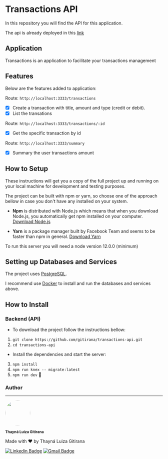 # Transactions API

In this repository you will find the API for this application.

The api is already deployed in this [link](https://transactions-api-16ki.onrender.com/)

## Application

Transactions is an application to facilitate your transactions management

## Features

Below are the features added to application:

Route: `http://localhost:3333/transactions`
- [x] Create a transaction with title, amount and type (credit or debit).
- [x] List the transations 

Route: `http://localhost:3333/transactions/:id`
- [x] Get the specific transaction by id


Route: `http://localhost:3333/summary`
- [x] Summary the user transactions amount 

## How to Setup

These instructions will get you a copy of the full project up and running on your local machine for development and testing purposes.

The project can be built with npm or yarn, so choose one of the approach bellow in case you don't have any installed on your system.

* **Npm** is distributed with Node.js which means that when you download Node.js, you automatically get npm installed on your computer. [Download Node.js](https://nodejs.org/en/download/)

* **Yarn** is a package manager built by Facebook Team and seems to be faster than npm in general.  [Download Yarn](https://yarnpkg.com/en/docs/install)

To run this server you will need a node version 12.0.0 (minimum) 

## Setting up Databases and Services

The project uses [PostgreSQL](https://www.postgresql.org).

I recommend use [Docker](https://www.docker.com) to install and run the databases and services above.

## How to Install

### Backend (API)

* To download the project follow the instructions bellow:


1. `git clone https://github.com/gitirana/transactions-api.git`
2. `cd transactions-api`


* Install the dependencies and start the server:


3. `npm install`
4. `npm run knex -- migrate:latest`
5. `npm run dev` 🥳

### Author
---

<img style="border-radius: 50%;" src="https://avatars3.githubusercontent.com/u/61708182?s=460&u=e3d31df35b1e4e8095aa2538a17a872e7e85bc6b&v=4" width="80px;" alt="" />

<sub><b>Thayná Luiza Gitirana</b></sub>

Made with ❤️ by Thayná Luiza Gitirana

[![Linkedin Badge](https://img.shields.io/badge/-@gitirana-blue?style=flat-square&logo=Linkedin&logoColor=white&link=https://www.linkedin.com/in/gitirana/)](https://www.linkedin.com/in/gitirana/) [![Gmail Badge](https://img.shields.io/badge/-thaynalgc@gmail.com-c14438?style=flat-square&logo=Gmail&logoColor=white&link=mailto:thaynalgc@gmail.com)](mailto:thaynalgc@gmail.com)

